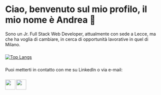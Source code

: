 # Ciao, benvenuto sul mio profilo, il mio nome è Andrea 👋

Sono un Jr. Full Stack Web Developer, attualmente con sede a Lecce, ma che ha voglia di cambiare, in cerca di opportunità lavorative in quel di Milano.
###
[![Top Langs](https://github-readme-stats.vercel.app/api/top-langs/?username=andreafiorentino920&langs_count=8&layout=compact)](https://github.com/andreafiorentino920/github-readme-stats)

###
Puoi metterti in contatto con me su LinkedIn o via e-mail: 
###
<a href="https://www.linkedin.com/in/fiorentino-andrea/"><img src="https://i.imgur.com/PhMEbqz.png" align="left" width="32"></a> 
<a href="mailto:andreafiorentino920@gmail.com"><img src="https://i.imgur.com/0klTwCT.png" align="left" width="32" ></a><br />

